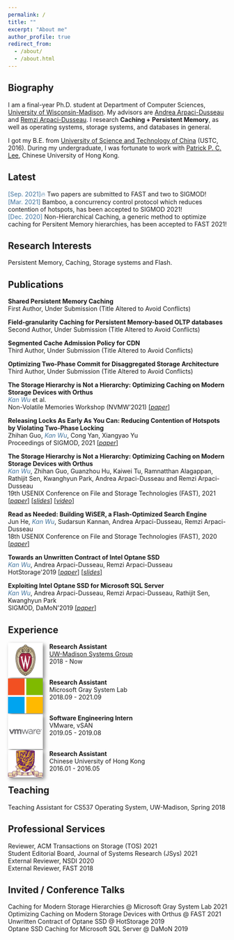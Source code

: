 ```yaml
---
permalink: /
title: ""
excerpt: "About me"
author_profile: true
redirect_from: 
  - /about/
  - /about.html
---
```


## Biography

I am a final-year Ph.D. student at Department of Computer Sciences, [University of Wisconsin-Madison](http://cs.wisc.edu/). My advisors are [Andrea Arpaci-Dusseau](http://pages.cs.wisc.edu/~dusseau/) and [Remzi Arpaci-Dusseau](http://pages.cs.wisc.edu/~remzi/). 
I research **Caching + Persistent Memory**, as well as operating systems, storage systems, and databases in general.

I got my B.E. from [University of Science and Technology of China](http://en.ustc.edu.cn) (USTC, 2016). During my undergraduate, I was fortunate to work with [Patrick P. C. Lee](http://www.cse.cuhk.edu.hk/~pclee/www/index.html), Chinese University of Hong Kong.


## Latest
<span style="color:rgb(64, 115, 158)">[Sep. 2021]&#128293;</span> Two papers are submitted to FAST and two to SIGMOD!
<br><span style="color:rgb(64, 115, 158)">[Mar. 2021]</span> Bamboo, a concurrency control protocol which reduces contention of hotspots, has been accepted to SIGMOD 2021! 
<br><span style="color:rgb(64, 115, 158)">[Dec. 2020]</span> Non-Hierarchical Caching, a generic method to optimize caching for Persitent Memory hierarchies, has been accepted to FAST 2021!

## Research Interests
Persistent Memory, Caching, Storage systems and Flash.

## Publications 
<b> Shared Persistent Memory Caching  </b> 
<br> First Author, Under Submission (Title Altered to Avoid Conflicts)

<b> Field-granularity Caching for Persistent Memory-based OLTP databases</b> 
<br> Second Author, Under Submission (Title Altered to Avoid Conflicts)

<b> Segmented Cache Admission Policy for CDN</b> 
<br> Third Author, Under Submission (Title Altered to Avoid Conflicts)

<b> Optimizing Two-Phase Commit for Disaggregated Storage Architecture</b> 
<br> Third Author, Under Submission (Title Altered to Avoid Conflicts)

<b>The Storage Hierarchy is Not a Hierarchy: Optimizing Caching on Modern Storage Devices with Orthus</b>
<br><span style="color:rgb(64, 115, 158)">*Kan Wu*</span> et al. 
<br>Non-Volatile Memories Workshop (NVMW'2021) <a href="https://research.cs.wisc.edu/adsl/Publications/nvmw21-kan.pdf">[*paper*]</a> 

<b>Releasing Locks As Early As You Can: Reducing Contention of Hotspots by Violating Two-Phase Locking</b> 
<br> Zhihan Guo, <span style="color:rgb(64, 115, 158)">*Kan Wu*</span>, Cong Yan, Xiangyao Yu 
<br>Proceedings of SIGMOD, 2021 <a href="https://scarletguo.github.io/files/rdm447-guoA.pdf">[*paper*]</a>

<b>The Storage Hierarchy is Not a Hierarchy: Optimizing Caching on Modern Storage Devices with Orthus</b>
<br><span style="color:rgb(64, 115, 158)">*Kan Wu*</span>, Zhihan Guo, Guanzhou Hu, Kaiwei Tu, Ramnatthan Alagappan, Rathijit Sen, Kwanghyun Park, Andrea Arpaci-Dusseau and Remzi Arpaci-Dusseau 
<br>19th USENIX Conference on File and Storage Technologies (FAST), 2021 <a href="https://research.cs.wisc.edu/adsl/Publications/fast21-kan.pdf">[*paper*]</a> <a href="https://research.cs.wisc.edu/adsl/Publications/fast21-kan-slides.pdf">[*slides*]</a> <a href="https://research.cs.wisc.edu/adsl/Publications/fast21-kan-video.mp4">[*video*]</a>

<b>Read as Needed: Building WiSER, a Flash-Optimized Search Engine</b>
<br>Jun He, <span style="color:rgb(64, 115, 158)">*Kan Wu*</span>, Sudarsun Kannan, Andrea Arpaci-Dusseau, Remzi Arpaci-Dusseau
<br>18th USENIX Conference on File and Storage Technologies (FAST), 2020 <a href="https://research.cs.wisc.edu/adsl/Publications/fast20-wiser.pdf">[*paper*]</a> 

<b>Towards an Unwritten Contract of Intel Optane SSD </b>
<br><span style="color:rgb(64, 115, 158)">*Kan Wu*</span>, Andrea Arpaci-Dusseau, Remzi Arpaci-Dusseau
<br>HotStorage'2019 <a href="https://research.cs.wisc.edu/adsl/Publications/hotstorage-contract19.pdf">[*paper*]</a> <a href="https://www.usenix.org/sites/default/files/conference/protected-files/hotstorage19_slides-wu.pdf">[*slides*]</a>


<b>Exploiting Intel Optane SSD for Microsoft SQL Server</b>
<br><span style="color:rgb(64, 115, 158)">*Kan Wu*</span>, Andrea Arpaci-Dusseau, Remzi Arpaci-Dusseau, Rathijit Sen, Kwanghyun Park
<br>SIGMOD, DaMoN'2019 <a href="https://research.cs.wisc.edu/adsl/Publications/damon-optane19.pdf">[*paper*]</a> 



## Experience

<img style="float: left; box-shadow: 4px 4px 8px #888; margin-right: 15px;" src="images/logo/uwm-logo.png" width="80px" >
<b>Research Assistant</b><br><a href="https://madsystems.cs.wisc.edu">UW-Madison Systems Group</a><br>2018 - Now

<br><img style="float: left; box-shadow: 4px 4px 8px #888; margin-right: 15px;" src="images/logo/ms-logo.png" width="80px" >
<b>Research Assistant</b><br>Microsoft Gray System Lab<br>2018.09 - 2021.09

<br><img style="float: left; box-shadow: 4px 4px 8px #888; margin-right: 15px;" src="images/logo/vw-logo.png" width="80px" >
<b>Software Engineering Intern</b><br>VMware, vSAN<br>2019.05 - 2019.08

<br><img style="float: left; box-shadow: 4px 4px 8px #888; margin-right: 15px;" src="images/logo/cuhk-logo.png" width="80px" >
<b>Research Assistant</b><br>Chinese University of Hong Kong<br>2016.01 - 2016.05




## Teaching
Teaching Assistant for CS537 Operating System, UW-Madison, Spring 2018


## Professional Services
Reviewer, ACM Transactions on Storage (TOS) 2021 <br>
Student Editorial Board, Journal of Systems Research (JSys) 2021 <br>
External Reviewer, NSDI 2020 <br>
External Reviewer, FAST 2018 <br>


## Invited / Conference Talks
Caching for Modern Storage Hierarchies @ Microsoft Gray System Lab 2021 
<br>Optimizing Caching on Modern Storage Devices with Orthus @ FAST 2021 
<br>Unwritten Contract of Optane SSD @ HotStorage 2019 
<br>Optane SSD Caching for Microsoft SQL Server @ DaMoN 2019
